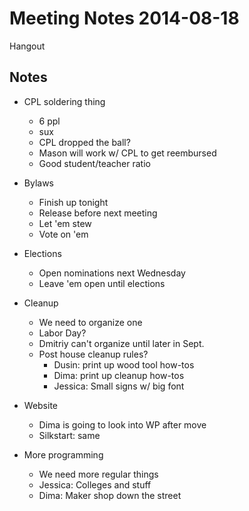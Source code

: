 Meeting Notes 2014-08-18
===============

Hangout

Notes
-----

- CPL soldering thing
	- 6 ppl
	- sux
	- CPL dropped the ball?
	- Mason will work w/ CPL to get reembursed
	- Good student/teacher ratio

- Bylaws
	- Finish up tonight
	- Release before next meeting
	- Let 'em stew
	- Vote on 'em
- Elections
	- Open nominations next Wednesday
	- Leave 'em open until elections
- Cleanup
	- We need to organize one
	- Labor Day?
	- Dmitriy can't organize until later in Sept.
	- Post house cleanup rules?
		- Dusin: print up wood tool how-tos
		- Dima: print up cleanup how-tos
		- Jessica: Small signs w/ big font
- Website
	- Dima is going to look into WP after move
	- Silkstart: same

- More programming
	- We need more regular things
	- Jessica: Colleges and stuff
	- Dima: Maker shop down the street

